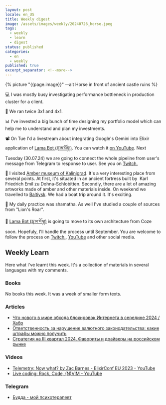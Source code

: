```yaml
---
layout: post
locale: en_US
title: Weekly digest
image: /assets/images/weekly/20240726_horse.jpeg
tags:
  - weekly
  - learn
  - digest
status: published
categories:
  - en
  - weekly
published: true
excerpt_separator: <!--more-->
---
```

{% picture "{{page.image}}" --alt Horse in front of ancient castle ruins  %}

💻 I was mostly busy investigating performance bottleneck in production cluster for a client.

🏃 We ran twice 3x1 and 4x1.

📊 I've invested a big bunch of time designing my portfolio model which can help me to understand and plan my investments.

📽️ On Tue I'd a livestream about integrating Google's Gemini into Elixir application of  [Lama Bot (དླ་མ་བོཏ།)](https://t.me/compassion_lama_bot). You can watch it [on YouTube](https://youtu.be/8osAamu3GlU?si=XxyJMJBisb5qpzOc).
Next Tuesday (30.07.24) we are going to connect the whole pipeline from user's message from Telegram to response to user. See you on [Twitch.](https://www.twitch.tv/war1and)

🌄 I visited  [Amber museum of Kalinigrad](https://en.wikipedia.org/wiki/Kaliningrad_Regional_Amber_Museum). It's a very interesting place from several points. At first, it's situated in an ancient fortress built by  Karl Friedrich Emil zu Dohna-Schlobitten. Secondly, there are a lot of amazing artworks made of amber and other materials inside. On weekend we travelled to [Baltiysk](https://www.google.com/url?sa=t&source=web&rct=j&opi=89978449&url=https://en.wikipedia.org/wiki/Baltiysk&ved=2ahUKEwjy9PC93cSHAxX_FRAIHYV3BjIQFnoECDgQAQ&usg=AOvVaw2eiOfacMxXovQ2QqA1Jd3W). We had a boat trip around it. It's exciting.
 
🪷 My daily practice was shamatha. As well I've studied a couple of sources from "Lion's Roar".

 📿 [Lama Bot (དླ་མ་བོཏ།)](https://t.me/compassion_lama_bot) is going to move to its own architecture from Coze soon. Hopefuly, I'll handle the process until September. You are welcome to follow the process on [Twitch.](https://www.twitch.tv/war1and), [YouTube](https://www.youtube.com/watch?v=8osAamu3GlU&list=PLX764RemXwZZ_XfWfV8tq1PvoM4Ebcdo8&pp=gAQBiAQB) and other social media.

<!--more-->

## Weekly Learn
Here what I've learnt this week. It's a collection of materials  in several languages with my comments.

### Books
No books this week. It was a week of smaller form texts.
### Articles
- [Что нового в мире обхода блокировок Интернета в середине 2024 / Хабр](https://habr.com/ru/articles/828598/)
- [Ответственность за нарушение валютного законодательства: какие штрафы можно получить](https://allo.tochka.com/shtraf-v-ved?referer1=allo_email_newsletter&utm_source=email&utm_medium=direct&utm_campaign=newsletter-15-07-24_1&utm_term=sub&utm_content=all-base)
- [Стратегия на III квартал 2024. Фавориты и драйверы на российском рынке](https://bcs-express.ru/novosti-i-analitika/strategiia-na-iii-kvartal-2024-favority-i-draivery-na-rossiiskom-rynke?af_dp=mybrokerx%3A%2F%2FProfit%2Fnews%2F641039bf-89cd-469a-8c27-767186bea394&c=brokersharenews&pid=brokerbcs&af_medium=free&deep_link_value=mybrokerx%3A%2F%2FProfit%2Fnews%2F641039bf-89cd-469a-8c27-767186bea394&af_channel=app&af_force_deeplink=true)

### Videos
- [Telemetry: Now what? by Zac Barnes - ElixirConf EU 2023 - YouTube](https://youtu.be/wF0H8DulsxY?si=WuvtUDT1cmXzU9YQ)
- [Live coding: Rock, Code, (N)VIM - YouTube](https://youtu.be/8osAamu3GlU?si=XxyJMJBisb5qpzOc)

### Telegram
- [Будда - мой психотерапевт](https://t.me/Buddha_is_my_theropist_ru)
